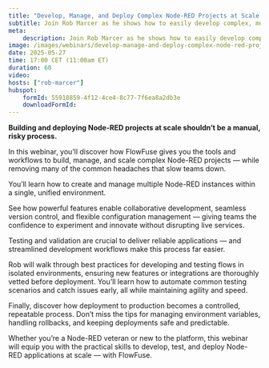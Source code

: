 ```yaml
---
title: "Develop, Manage, and Deploy Complex Node-RED Projects at Scale — with FlowFuse"
subtitle: Join Rob Marcer as he shows how to easily develop complex, multi-instance Node-RED applications, test them in development, and then deploy to your production environments with confidence.
meta:
    description: Join Rob Marcer as he shows how to easily develop complex, multi-instance Node-RED applications, test them in development, and then deploy to your production environments with confidence.
image: /images/webinars/develop-manage-and-deploy-complex-node-red-projects-at-scale-with-flowfuse.jpg
date: 2025-05-27
time: 17:00 CET (11:00am ET) 
duration: 60
video: 
hosts: ["rob-marcer"]
hubspot:
    formId: 55918859-4f12-4ce4-8c77-7f6ea8a2db3e
    downloadFormId: 
---
```


**Building and deploying Node-RED projects at scale shouldn’t be a manual, risky process.**

In this webinar, you’ll discover how FlowFuse gives you the tools and workflows to build, manage, and scale complex Node-RED projects — while removing many of the common headaches that slow teams down.

<!--more-->
You’ll learn how to create and manage multiple Node-RED instances within a single, unified environment.

See how powerful features enable collaborative development, seamless version control, and flexible configuration management — giving teams the confidence to experiment and innovate without disrupting live services.

Testing and validation are crucial to deliver reliable applications — and streamlined development workflows make this process far easier.

Rob will walk through best practices for developing and testing flows in isolated environments, ensuring new features or integrations are thoroughly vetted before deployment. You’ll learn how to automate common testing scenarios and catch issues early, all while maintaining agility and speed.

Finally, discover how deployment to production becomes a controlled, repeatable process. Don’t miss the tips for managing environment variables, handling rollbacks, and keeping deployments safe and predictable.

Whether you’re a Node-RED veteran or new to the platform, this webinar will equip you with the practical skills to develop, test, and deploy Node-RED applications at scale — with FlowFuse.
